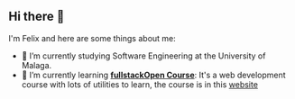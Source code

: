 ## Hi there 👋


I'm Felix and here are some things about me:

- 🔭 I’m currently studying Software Engineering at the University of Malaga.
- 🌱 I’m currently learning **[fullstackOpen Course](https://github.com/Felisuco092/fullstackopen)**: It's a web development course with lots of utilities to learn, the course is in this [website](https://fullstackopen.com/es/) 


